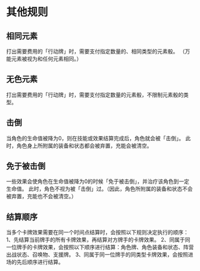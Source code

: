# 其他规则

## 相同元素

打出需要费用的「行动牌」时，需要支付指定数量的、相同类型的元素骰。
（万能元素被视为和任何元素相同。）

## 无色元素

打出需要费用的「行动牌」时，需要支付指定数量的元素骰，不限制元素骰的类型。

## 击倒

当角色的生命值被降为0，则在技能或效果结算完成后，角色就会被「击倒」。
此时，角色身上所附属的装备和状态都会被弃置，充能会被清空。

## 免于被击倒

一些效果会使角色在生命值被降为0的时候「免于被击倒」，并治疗该角色到一定生命值。
此时，角色不视为被「击倒」过。（因此，角色所附属的装备和状态不会被弃置，充能也不会被清空。）

## 结算顺序

当多个卡牌效果需要在同一个时间点结算时，会按照以下规则决定执行的顺序：
1、先结算当前牌手的所有卡牌效果，再结算对方牌手的卡牌效果。
2、同属于同一位牌手的卡牌效果，会按照以下顺序进行结算：角色牌、角色装备和状态、阵营出战状态、召唤物、支援牌。
3、同属于同一位牌手的同类型卡牌效果，会按照进场的先后顺序进行结算。
